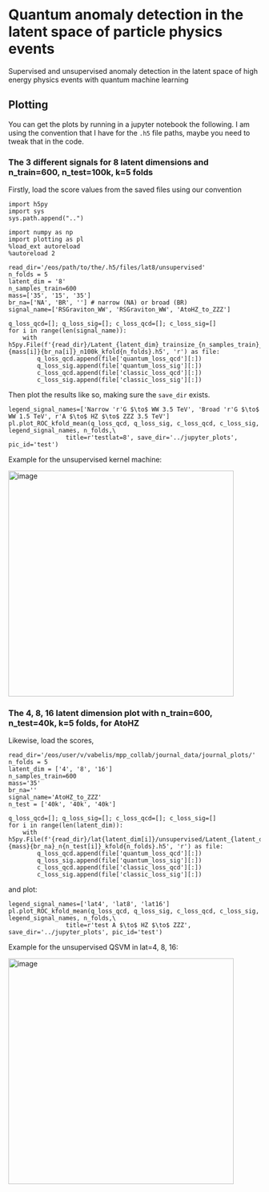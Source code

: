 # Quantum anomaly detection in the latent space of particle physics events

Supervised and unsupervised anomaly detection in the latent space of high energy physics events with quantum machine learning

## Plotting
You can get the plots by running in a jupyter notebook the following. I am using the convention that I have for the `.h5` file paths, maybe you need to tweak that in the code.

### The 3 different signals for 8 latent dimensions and n_train=600, n_test=100k, k=5 folds
Firstly, load the score values from the saved files using our convention
```
import h5py
import sys
sys.path.append("..")

import numpy as np
import plotting as pl
%load_ext autoreload
%autoreload 2

read_dir='/eos/path/to/the/.h5/files/lat8/unsupervised'
n_folds = 5
latent_dim = '8'
n_samples_train=600
mass=['35', '15', '35']
br_na=['NA', 'BR', ''] # narrow (NA) or broad (BR)
signal_name=['RSGraviton_WW', 'RSGraviton_WW', 'AtoHZ_to_ZZZ']

q_loss_qcd=[]; q_loss_sig=[]; c_loss_qcd=[]; c_loss_sig=[]
for i in range(len(signal_name)):
    with h5py.File(f'{read_dir}/Latent_{latent_dim}_trainsize_{n_samples_train}_{signal_name[i]}{mass[i]}{br_na[i]}_n100k_kfold{n_folds}.h5', 'r') as file:
        q_loss_qcd.append(file['quantum_loss_qcd'][:])
        q_loss_sig.append(file['quantum_loss_sig'][:])
        c_loss_qcd.append(file['classic_loss_qcd'][:])
        c_loss_sig.append(file['classic_loss_sig'][:])
```

Then plot the results like so, making sure the `save_dir` exists.

```
legend_signal_names=['Narrow 'r'G $\to$ WW 3.5 TeV', 'Broad 'r'G $\to$ WW 1.5 TeV', r'A $\to$ HZ $\to$ ZZZ 3.5 TeV']
pl.plot_ROC_kfold_mean(q_loss_qcd, q_loss_sig, c_loss_qcd, c_loss_sig, legend_signal_names, n_folds,\
                title=r'testlat=8', save_dir='../jupyter_plots', pic_id='test')
```
Example for the unsupervised kernel machine:

<img width="450" alt="image" src="https://user-images.githubusercontent.com/48251467/196224459-c9e18b6a-12e1-4a5f-8e66-e6ae979e27ef.png">

### The 4, 8, 16 latent dimension plot with n_train=600, n_test=40k, k=5 folds, for AtoHZ
Likewise, load the scores,
```
read_dir='/eos/user/v/vabelis/mpp_collab/journal_data/journal_plots/'
n_folds = 5
latent_dim = ['4', '8', '16']
n_samples_train=600
mass='35'
br_na=''
signal_name='AtoHZ_to_ZZZ'
n_test = ['40k', '40k', '40k']

q_loss_qcd=[]; q_loss_sig=[]; c_loss_qcd=[]; c_loss_sig=[]
for i in range(len(latent_dim)):
    with h5py.File(f'{read_dir}/lat{latent_dim[i]}/unsupervised/Latent_{latent_dim[i]}_trainsize_{n_samples_train}_{signal_name}{mass}{br_na}_n{n_test[i]}_kfold{n_folds}.h5', 'r') as file:
        q_loss_qcd.append(file['quantum_loss_qcd'][:])
        q_loss_sig.append(file['quantum_loss_sig'][:])
        c_loss_qcd.append(file['classic_loss_qcd'][:])
        c_loss_sig.append(file['classic_loss_sig'][:])
```
and plot:
```
legend_signal_names=['lat4', 'lat8', 'lat16']
pl.plot_ROC_kfold_mean(q_loss_qcd, q_loss_sig, c_loss_qcd, c_loss_sig, legend_signal_names, n_folds,\
                title=r'test A $\to$ HZ $\to$ ZZZ', save_dir='../jupyter_plots', pic_id='test')
```
Example for the unsupervised QSVM in lat=4, 8, 16:

<img width="450" alt="image" src="https://user-images.githubusercontent.com/48251467/196227976-63ed8cae-9709-4697-879b-f64cf579a197.png">

